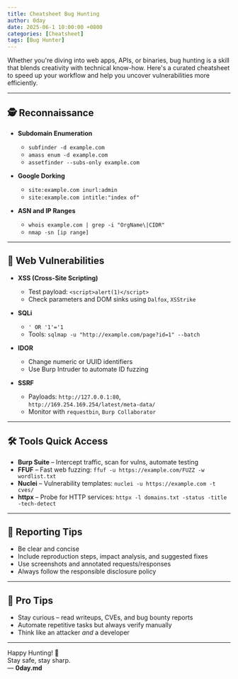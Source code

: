 ```yaml
---
title: Cheatsheet Bug Hunting
author: 0day
date: 2025-06-1 10:00:00 +0800
categories: [Cheatsheet]
tags: [Bug Hunter]
---
```


Whether you're diving into web apps, APIs, or binaries, bug hunting is a skill that blends creativity with technical know-how. Here's a curated cheatsheet to speed up your workflow and help you uncover vulnerabilities more efficiently.

---

## 🕵️ Reconnaissance

- **Subdomain Enumeration**
  - `subfinder -d example.com`
  - `amass enum -d example.com`
  - `assetfinder --subs-only example.com`
- **Google Dorking**
  - `site:example.com inurl:admin`
  - `site:example.com intitle:"index of"`

- **ASN and IP Ranges**
  - `whois example.com | grep -i "OrgName\|CIDR"`
  - `nmap -sn [ip range]`

---

## 🔎 Web Vulnerabilities

- **XSS (Cross-Site Scripting)**
  - Test payload: `<script>alert(1)</script>`
  - Check parameters and DOM sinks using `Dalfox`, `XSStrike`

- **SQLi**
  - `' OR '1'='1`
  - Tools: `sqlmap -u "http://example.com/page?id=1" --batch`

- **IDOR**
  - Change numeric or UUID identifiers
  - Use Burp Intruder to automate ID fuzzing

- **SSRF**
  - Payloads: `http://127.0.0.1:80`, `http://169.254.169.254/latest/meta-data/`
  - Monitor with `requestbin`, `Burp Collaborator`

---

## 🛠️ Tools Quick Access

- **Burp Suite** – Intercept traffic, scan for vulns, automate testing
- **FFUF** – Fast web fuzzing: `ffuf -u https://example.com/FUZZ -w wordlist.txt`
- **Nuclei** – Vulnerability templates: `nuclei -u https://example.com -t cves/`
- **httpx** – Probe for HTTP services: `httpx -l domains.txt -status -title -tech-detect`

---

## 📜 Reporting Tips

- Be clear and concise
- Include reproduction steps, impact analysis, and suggested fixes
- Use screenshots and annotated requests/responses
- Always follow the responsible disclosure policy

---

## 🧠 Pro Tips

- Stay curious – read writeups, CVEs, and bug bounty reports
- Automate repetitive tasks but always verify manually
- Think like an attacker *and* a developer

---

Happy Hunting! 🎯  
Stay safe, stay sharp.  
— **0day.md**


